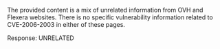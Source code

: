 The provided content is a mix of unrelated information from OVH and Flexera websites. There is no specific vulnerability information related to CVE-2006-2003 in either of these pages.

Response: UNRELATED